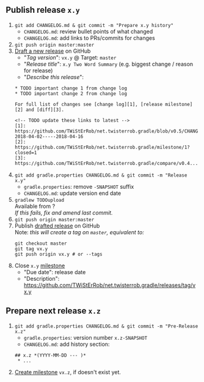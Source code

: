 ## Publish release `x.y`

 1. `git add CHANGELOG.md & git commit -m "Prepare x.y history"`
    * `CHANGELOG.md`: review bullet points of what changed
    * `CHANGELOG.md`: add links to PRs/commits for changes
 1. `git push origin master:master`
 1. [Draft a new release](https://github.com/TWiStErRob/net.twisterrob.gradle/releases/new) on GitHub
    * "_Tag version_": `vx.y` @ Target: `master`
    * "_Release title_": `x.y Two Word Summary` (e.g. biggest change / reason for release)
    * "_Describe this release_":
    ```
    * TODO important change 1 from change log
    * TODO important change 2 from change log
    
    For full list of changes see [change log][1], [release milestone][2] and [diff][3].

    <!-- TODO update these links to latest -->
    [1]: https://github.com/TWiStErRob/net.twisterrob.gradle/blob/v0.5/CHANGELOG.md#05-2018-04-02-----2018-04-16
    [2]: https://github.com/TWiStErRob/net.twisterrob.gradle/milestone/1?closed=1
    [3]: https://github.com/TWiStErRob/net.twisterrob.gradle/compare/v0.4...v0.5
    ```
 1. `git add gradle.properties CHANGELOG.md & git commit -m "Release x.y"`
    * `gradle.properties`: remove `-SNAPSHOT` suffix
    * `CHANGELOG.md`: update version end date
 1. `gradlew TODOupload`  
    Available from ?  
    _If this fails, fix and amend last commit._
 1. `git push origin master:master`
 1. Publish [drafted release](https://github.com/TWiStErRob/net.twisterrob.gradle/releases) on GitHub  
    Note: _this will create a tag on `master`, equivalent to:_
     ```
    git checkout master
    git tag vx.y
    git push origin vx.y # or --tags
 1. Close `x.y` [milestone](https://github.com/TWiStErRob/net.twisterrob.gradle/milestones)
    * "Due date": release date
    * "Description": https://github.com/TWiStErRob/net.twisterrob.gradle/releases/tag/vx.y

## Prepare next release `x.z`

 1. `git add gradle.properties CHANGELOG.md & git commit -m "Pre-Release x.z"`
    * `gradle.properties`: version number `x.z-SNAPSHOT`
    * `CHANGELOG.md`: add history section:
    ```
    ## x.z *(YYYY-MM-DD --- )*
     * ...
    ```
 1. [Create milestone](https://github.com/TWiStErRob/net.twisterrob.gradle/milestones/new) `vx.z`, if doesn't exist yet.
